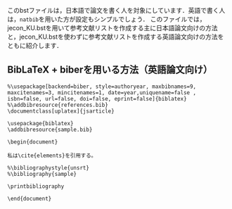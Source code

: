 このbstファイルは，日本語で論文を書く人を対象にしています．英語で書く人は，`natbib`を用いた方が設定もシンプルでしょう．
このファイルでは，jecon_KU.bstを用いて参考文献リストを作成する主に日本語論文向けの方法と，jecon_KU.bstを使わずに参考文献リストを作成する英語論文向けの方法をともに紹介します．

## BibLaTeX + biberを用いる方法（英語論文向け）
```
%\usepackage[backend=biber, style=authoryear, maxbibnames=9, maxcitenames=3, mincitenames=1, date=year,uniquename=false , isbn=false, url=false, doi=false, eprint=false]{biblatex}
%\addbibresource{references.bib}
\documentclass[uplatex]{jsarticle}

\usepackage{biblatex}
\addbibresource{sample.bib}

\begin{document}

私は\cite{elements}を引用する。

%\bibliographystyle{unsrt}
%\bibliography{sample}

\printbibliography

\end{document}
```
